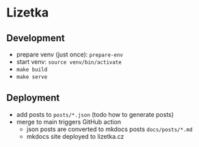 # Lizetka

## Development

- prepare venv (just once): `prepare-env`
- start venv: `source venv/bin/activate`
- `make build`
- `make serve`

## Deployment

- add posts to `posts/*.json` (todo how to generate posts)
- merge to main triggers GitHub action
    - json posts are converted to mkdocs posts `docs/posts/*.md`
    - mkdocs site deployed to lizetka.cz 
 